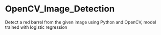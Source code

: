 # OpenCV_Image_Detection
Detect a red barrel from the given image using Python and OpenCV, model trained with logistic regression
